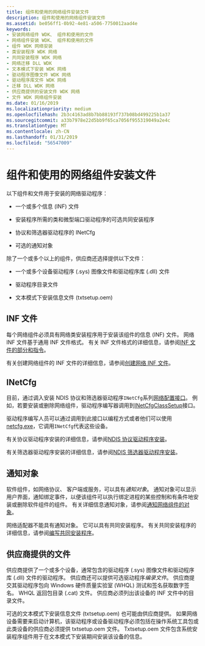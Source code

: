 ```yaml
---
title: 组件和使用的网络组件安装文件
description: 组件和使用的网络组件安装文件
ms.assetid: be056ff1-0b92-4e81-a506-7750012aad4e
keywords:
- 安装网络组件 WDK、 组件和使用的文件
- 网络组件安装 WDK、 组件和使用的文件
- 组件 WDK 网络安装
- 类安装程序 WDK 网络
- 共同安装程序 WDK 网络
- 网络迁移 DLL WDK
- 文本模式下安装 WDK 网络
- 驱动程序图像文件 WDK 网络
- 驱动程序库文件 WDK 网络
- 迁移 DLL WDK 网络
- 供应商提供的安装文件 WDK 网络
- 文件 WDK 网络组件安装
ms.date: 01/16/2019
ms.localizationpriority: medium
ms.openlocfilehash: 2b3c4163ad8b7bb88193f737b08bd499225b1a37
ms.sourcegitcommit: a33b7978e22d5bb9f65ca7056f955319049a2e4c
ms.translationtype: MT
ms.contentlocale: zh-CN
ms.lasthandoff: 01/31/2019
ms.locfileid: "56547009"
---
```

# <a name="components-and-files-used-for-network-component-installation"></a>组件和使用的网络组件安装文件

以下组件和文件用于安装的网络驱动程序：

-   一个或多个信息 (INF) 文件

-   安装程序所需的类和微型端口驱动程序的可选共同安装程序

-   协议和筛选器驱动程序的 INetCfg

-   可选的通知对象

除了一个或多个以上的组件，供应商还选择提供以下文件：

-   一个或多个设备驱动程序 (.sys) 图像文件和驱动程序库 (.dll) 文件

-   驱动程序目录文件

-   文本模式下安装信息文件 (txtsetup.oem)

## <a name="inf-files"></a>INF 文件

每个网络组件必须具有网络类安装程序用于安装该组件的信息 (INF) 文件。 网络 INF 文件基于通用 INF 文件格式。 有关 INF 文件格式的详细信息，请参阅[INF 文件的部分和指令](https://msdn.microsoft.com/library/windows/hardware/ff547433)。

有关创建网络组件的 INF 文件的详细信息，请参阅[创建网络 INF 文件](creating-network-inf-files.md)。

## <a name="inetcfg"></a>INetCfg

目前，通过调入安装 NDIS 协议和筛选器驱动程序`INetCfg`系列[网络配置接口](https://docs.microsoft.com/previous-versions/windows/hardware/network/ff559080(v%3dvs.85))。 例如，若要安装或删除网络组件，驱动程序编写器调用到[INetCfgClassSetup](https://docs.microsoft.com/previous-versions/windows/hardware/network/ff547709%28v%3dvs.85%29)接口。 

驱动程序编写人员可以通过调用到此接口以编程方式或者他们可以使用[netcfg.exe](https://docs.microsoft.com/windows-server/administration/windows-commands/netcfg)，它调用`INetCfg`代表这些设备。

有关协议驱动程序安装的详细信息，请参阅[NDIS 协议驱动程序安装](ndis-protocol-driver-installation.md)。

有关筛选器驱动程序安装的详细信息，请参阅[NDIS 筛选器驱动程序安装](ndis-filter-driver-installation.md)。

## <a name="notify-object"></a>通知对象

软件组件，如网络协议、 客户端或服务，可以具有*通知对象*。 通知对象可以显示用户界面，通知绑定事件，以便该组件可以执行绑定进程的某些控制和有条件地安装或删除软件组件的组件。 有关详细信息通知对象，请参阅[通知网络组件的对象](notify-objects-for-network-components.md)。

网络适配器不能具有通知对象。 它可以具有共同安装程序。 有关共同安装程序的详细信息，请参阅[编写共同安装程序](https://msdn.microsoft.com/library/windows/hardware/ff554011)。

## <a name="vendor-supplied-files"></a>供应商提供的文件

供应商提供了一个或多个设备，通常包含的驱动程序 (.sys) 图像文件和驱动程序库 (.dll) 文件的驱动程序。 供应商还可以提供可选驱动程序*编录文件*。 供应商提交其驱动程序包向 Windows 硬件质量实验室 (WHQL) 测试和签名获取数字签名。 WHQL 返回包目录 (.cat) 文件。 供应商必须列出该设备的 INF 文件中的目录文件。

可选的文本模式下安装信息文件 (txtsetup.oem) 也可能由供应商提供。 如果网络设备需要来启动计算机，该驱动程序或设备驱动程序必须包括在操作系统工具包或此类设备的供应商必须提供 txtsetup.oem 文件。 Txtsetup.oem 文件包含系统安装程序组件用于在文本模式下安装期间安装该设备的信息。

 

 





